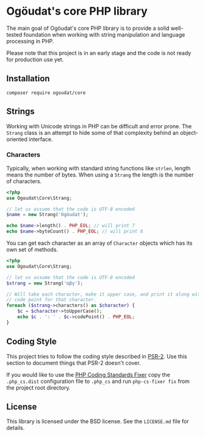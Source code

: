 Ogöudat's core PHP library
==========================

The main goal of Ogöudat's core PHP library is to provide a solid well-tested foundation when working with string manipulation and language processing in PHP.

Please note that this project is in an early stage and the code is not ready for production use yet.

Installation
------------

```
composer require ogoudat/core
```

Strings
-------

Working with Unicode strings in PHP can be difficult and error prone. The `Strang` class is an attempt to hide some of that complexity behind an object-oriented interface.

### Characters

Typically, when working with standard string functions like `strlen`, length means the number of bytes. When using a `Strang` the length is the number of characters.

```php
<?php
use Ogoudat\Core\Strang;

// let us assume that the code is UTF-8 encoded
$name = new Strang('Ogöudat');

echo $name->length() . PHP_EOL; // will print 7
echo $name->byteCount() . PHP_EOL; // will print 8
```

You can get each character as an array of `Character` objects which has its own set of methods.

```php
<?php
use Ogoudat\Core\Strang;

// let us assume that the code is UTF-8 encoded
$strang = new Strang('αβγ');

// Will take each character, make it upper case, and print it along with the
// code point for that character.
foreach ($strang->characters() as $character) {
	$c = $character->toUpperCase();
    echo $c . ': ' . $c->codePoint() . PHP_EOL;
}
```

Coding Style
------------

This project tries to follow the coding style described in [PSR-2](http://www.php-fig.org/psr/psr-2/). Use this section to document things that PSR-2 doesn't cover.

If you would like to use the [PHP Coding Standards Fixer](http://cs.sensiolabs.org/) copy the `.php_cs.dist` configuration file to `.php_cs` and run `php-cs-fixer fix` from the project root directory.

License
-------

This library is licensed under the BSD license. See the `LICENSE.md` file for details.

